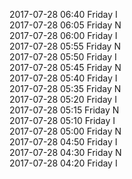2017-07-28 06:40 Friday  I  
2017-07-28 06:05 Friday  N  
2017-07-28 06:00 Friday  I  
2017-07-28 05:55 Friday  N  
2017-07-28 05:50 Friday  I  
2017-07-28 05:45 Friday  N  
2017-07-28 05:40 Friday  I  
2017-07-28 05:35 Friday  N  
2017-07-28 05:20 Friday  I  
2017-07-28 05:15 Friday  N  
2017-07-28 05:10 Friday  I  
2017-07-28 05:00 Friday  N  
2017-07-28 04:50 Friday  I  
2017-07-28 04:30 Friday  N  
2017-07-28 04:20 Friday  I  
